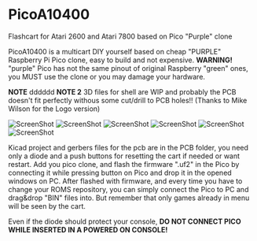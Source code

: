 # PicoA10400
Flashcart for Atari 2600 and Atari 7800 based on Pico "Purple" clone


PicoA10400 is a multicart DIY yourself based on cheap "PURPLE" Raspberry Pi Pico clone, easy to build and not expensive.
**WARNING!** "purple" Pico has not the same pinout of original Raspberry "green" ones, you MUST use the clone or you may damage your hardware.

**NOTE** dddddd
**NOTE 2** 3D files for shell are WIP and probably the PCB doesn't fit perfectly withous some cut/drill to PCB holes!! (Thanks to Mike Wilson for the Logo version)

![ScreenShot](https://raw.githubusercontent.com/aotta/PicoA10400/main/pictures/picoA10400_01.jpg)
![ScreenShot](https://raw.githubusercontent.com/aotta/PicoA10400/main/pictures/picoA10400_02.jpg)
![ScreenShot](https://raw.githubusercontent.com/aotta/PicoA10400/main/pictures/picoa10400_03.jpg)
![ScreenShot](https://raw.githubusercontent.com/aotta/PicoA10400/main/pictures/picoa10400_04.jpg)
![ScreenShot](https://raw.githubusercontent.com/aotta/PicoA10400/main/pictures/picoa10400_05.jpg)
![ScreenShot](https://raw.githubusercontent.com/aotta/PicoA10400/main/pictures/picoa10400_01.jpg)


Kicad project and gerbers files for the pcb are in the PCB folder, you need only a diode and a push buttons for resetting the cart if needed or want restart. 
Add you pico clone, and flash the firmware ".uf2" in the Pico by connecting it while pressing button on Pico and drop it in the opened windows on PC.
After flashed with firmware, and every time you have to change your ROMS repository, you can simply connect the Pico to PC and drag&drop "BIN" files  into.
But remember that only games already in menu will be seen by the cart.


Even if the diode should protect your console, **DO NOT CONNECT PICO WHILE INSERTED IN A POWERED ON CONSOLE!**

